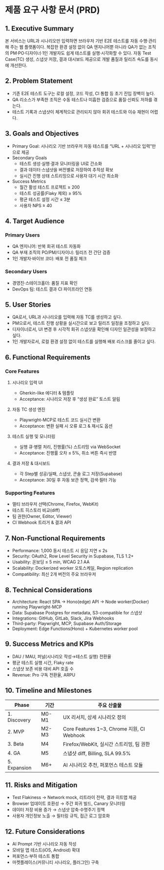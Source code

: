 # 제품 요구 사항 문서 (PRD)

## 1. Executive Summary
본 서비스는 URL과 시나리오만 입력하면 브라우저 기반 E2E 테스트를 자동 수행·관리해 주는 웹 플랫폼이다. 복잡한 환경 설정 없이 QA 엔지니어뿐 아니라 QA가 없는 조직의 PM·PO·디자이너·1인 개발자도 쉽게 테스트를 실행·시각화할 수 있다. 자동 Test Case(TC) 생성, 스냅샷 저장, 결과 대시보드 제공으로 개발 품질과 릴리즈 속도를 동시에 개선한다.

## 2. Problem Statement
- 기존 E2E 테스트 도구는 로컬 설정, 코드 작성, CI 통합 등 초기 진입 장벽이 높다.  
- QA 리소스가 부족한 조직은 수동 테스트나 미흡한 검증으로 품질·신뢰도 저하를 겪는다.  
- 테스트 기록과 스냅샷이 체계적으로 관리되지 않아 회귀 테스트와 이슈 재현이 어렵다.

## 3. Goals and Objectives
- Primary Goal: 시나리오 기반 브라우저 자동 테스트를 “URL + 시나리오 입력”만으로 제공  
- Secondary Goals  
  - 테스트 생성·실행·결과 모니터링을 UI로 간소화  
  - 결과 데이터·스냅샷을 버전별로 저장하여 추적성 확보  
  - 실시간 진행 상태 스트리밍으로 사용자 대기 시간 최소화  
- Success Metrics  
  - 월간 활성 테스트 프로젝트 ≥ 200  
  - 테스트 성공률(Flaky 제외) ≥ 95%  
  - 평균 테스트 설정 시간 ≤ 3분  
  - 사용자 NPS ≥ 40

## 4. Target Audience
### Primary Users
- QA 엔지니어: 반복 회귀 테스트 자동화
- QA 부재 조직의 PO/PM/디자이너: 릴리즈 전 간단 검증
- 1인 개발자·바이브 코더: 배포 전 품질 체크
### Secondary Users
- 경영진·스테이크홀더: 품질 지표 확인
- DevOps 팀: 테스트 결과 CI 파이프라인 연동

## 5. User Stories
- QA로서, URL과 시나리오를 입력해 자동 TC를 생성하고 싶다.  
- PM으로서, 테스트 진행 상황을 실시간으로 보고 릴리즈 일정을 조정하고 싶다.  
- 디자이너로서, UI 변경 후 시각적 회귀 스냅샷을 확인해 디자인 일관성을 보장하고 싶다.  
- 1인 개발자로서, 로컬 환경 설정 없이 테스트를 실행해 배포 리스크를 줄이고 싶다.

## 6. Functional Requirements
### Core Features
1. 시나리오 입력 UI  
   - Gherkin-like 에디터 & 템플릿  
   - Acceptance: 시나리오 저장 후 “생성 완료” 토스트 알림

2. 자동 TC 생성 엔진  
   - Playwright-MCP로 테스트 코드 실시간 변환  
   - Acceptance: 변환 실패 시 오류 로그 & 재시도 옵션

3. 테스트 실행 및 모니터링  
   - 실행 큐·병렬 처리, 진행률(%) 스트리밍 via WebSocket  
   - Acceptance: 진행률 오차 ≤ 5%, 취소 버튼 즉시 반영

4. 결과 저장 & 대시보드  
   - 각 Step별 성공/실패, 스냅샷, 콘솔 로그 저장(Supabase)  
   - Acceptance: 30일 후 자동 보관 정책, 검색·필터 가능

### Supporting Features
- 멀티 브라우저 선택(Chrome, Firefox, WebKit)  
- 테스트 히스토리 비교(diff)  
- 팀 권한(Owner, Editor, Viewer)  
- CI Webhook 트리거 & 결과 API

## 7. Non-Functional Requirements
- Performance: 1,000 동시 테스트 시 응답 지연 ≤ 2s  
- Security: OAuth2, Row Level Security in Supabase, TLS 1.2+  
- Usability: 온보딩 ≤ 5 min, WCAG 2.1 AA  
- Scalability: Dockerized worker 오토스케일, Region replication  
- Compatibility: 최신 2개 버전의 주요 브라우저

## 8. Technical Considerations
- Architecture: React SPA → Hono(edge) API → Node worker(Docker) running Playwright-MCP  
- Data: Supabase Postgres for metadata, S3-compatible for 스냅샷  
- Integrations: GitHub, GitLab, Slack, Jira Webhooks  
- Third-party: Playwright, MCP, Supabase Auth/Storage  
- Deployment: Edge Functions(Hono) + Kubernetes worker pool

## 9. Success Metrics and KPIs
- DAU / MAU, 퍼널(시나리오 작성→테스트 실행) 전환율  
- 평균 테스트 실행 시간, Flaky rate  
- 스냅샷 보존 비용 대비 API 호출 수  
- Revenue: Pro 구독 전환율, ARPU

## 10. Timeline and Milestones
| Phase | 기간 | 주요 산출물 |
|-------|------|-------------|
| 1. Discovery | M0-M1 | UX 리서치, 상세 시나리오 정의 |
| 2. MVP | M2-M3 | Core Features 1~3, Chrome 지원, CI Webhook |
| 3. Beta | M4 | Firefox/WebKit, 실시간 스트리밍, 팀 권한 |
| 4. GA | M5 | 스냅샷 diff, Billing, SLA 99.5% |
| 5. Expansion | M6+ | AI 시나리오 추천, 퍼포먼스 테스트 모듈 |

## 11. Risks and Mitigation
- Test Flakiness → Network mock, 리트라이 전략, 결과 히트맵 제공  
- Browser 업데이트 호환성 → 주간 회귀 빌드, Canary 모니터링  
- 데이터 저장 비용 증가 → 스냅샷 압축·수명주기 정책  
- 사용자 개인정보 노출 → 필터링 규칙, 접근 로그 암호화

## 12. Future Considerations
- AI Prompt 기반 시나리오 자동 작성  
- 모바일 앱 테스트(iOS, Android) 확대  
- 퍼포먼스·부하 테스트 통합  
- 마켓플레이스(커뮤니티 시나리오, 플러그인) 구축